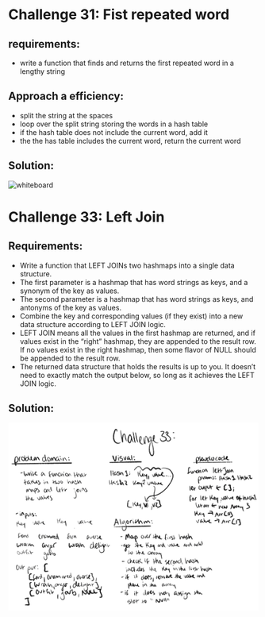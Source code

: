# Challenge 31: Fist repeated word

## requirements:
- write a function that finds and returns the first repeated word in a lengthy string

## Approach a efficiency:
- split the string at the spaces
- loop over the split string storing the words in a hash table
- if the hash table does not include the current word, add it
- the the has table includes the current word, return the current word

## Solution:

![whiteboard](img.png)

# Challenge 33: Left Join

## Requirements:
- Write a function that LEFT JOINs two hashmaps into a single data structure.
- The first parameter is a hashmap that has word strings as keys, and a synonym of the key as values.
- The second parameter is a hashmap that has word strings as keys, and antonyms of the key as values.
- Combine the key and corresponding values (if they exist) into a new data structure according to LEFT JOIN logic.
- LEFT JOIN means all the values in the first hashmap are returned, and if values exist in the “right” hashmap, they are appended to the result row. If no values exist in the right hashmap, then some flavor of NULL should be appended to the result row.
- The returned data structure that holds the results is up to you. It doesn’t need to exactly match the output below, so long as it achieves the LEFT JOIN logic. 

## Solution:
![whiteboard](./IMG_0750.PNG)